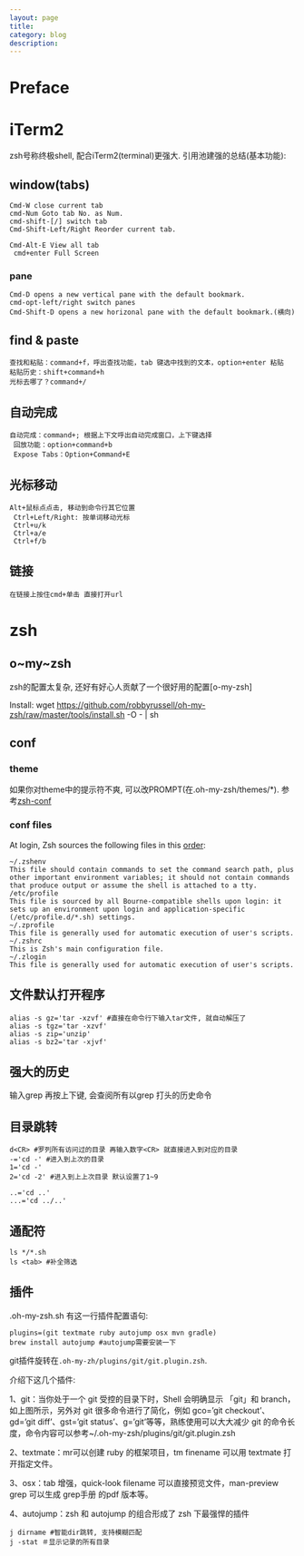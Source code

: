 ```yaml
---
layout: page
title:	
category: blog
description: 
---
```

# Preface
# iTerm2
zsh号称终极shell, 配合iTerm2(terminal)更强大. 引用池建强的总结(基本功能):

## window(tabs)
	Cmd-W close current tab 
	cmd-Num	Goto tab No. as Num.
	cmd-shift-[/] switch tab
	Cmd-Shift-Left/Right Reorder current tab.

	Cmd-Alt-E View all tab
	 cmd+enter Full Screen

### pane
	Cmd-D opens a new vertical pane with the default bookmark.
	cmd-opt-left/right switch panes
	Cmd-Shift-D opens a new horizonal pane with the default bookmark.(横向)

## find & paste
	查找和粘贴：command+f，呼出查找功能，tab 键选中找到的文本，option+enter 粘贴
	粘贴历史：shift+command+h
	光标去哪了？command+/
## 自动完成
	自动完成：command+; 根据上下文呼出自动完成窗口，上下键选择
	 回放功能：option+command+b
	 Expose Tabs：Option+Command+E

## 光标移动
	Alt+鼠标点点击, 移动到命令行其它位置
	 Ctrl+Left/Right: 按单词移动光标
	 Ctrl+u/k
	 Ctrl+a/e
	 Ctrl+f/b

## 链接
	在链接上按住cmd+单击 直接打开url


# zsh

## o~my~zsh
zsh的配置太复杂, 还好有好心人贡献了一个很好用的配置[o-my-zsh]

Install:
	wget https://github.com/robbyrussell/oh-my-zsh/raw/master/tools/install.sh -O - | sh

## conf
### theme
如果你对theme中的提示符不爽, 可以改PROMPT(在.oh-my-zsh/themes/*). 参考[zsh-conf](https://wiki.archlinux.org/index.php/zsh#Customizing_the_prompt) 
### conf files
At login, Zsh sources the following files in this [order](https://wiki.archlinux.org/index.php/zsh):

	~/.zshenv
	This file should contain commands to set the command search path, plus other important environment variables; it should not contain commands that produce output or assume the shell is attached to a tty.
	/etc/profile
	This file is sourced by all Bourne-compatible shells upon login: it sets up an environment upon login and application-specific (/etc/profile.d/*.sh) settings.
	~/.zprofile
	This file is generally used for automatic execution of user's scripts.
	~/.zshrc
	This is Zsh's main configuration file.
	~/.zlogin
	This file is generally used for automatic execution of user's scripts.

## 文件默认打开程序
	
	alias -s gz='tar -xzvf' #直接在命令行下输入tar文件, 就自动解压了
	alias -s tgz='tar -xzvf'
	alias -s zip='unzip'
	alias -s bz2='tar -xjvf'

## 强大的历史
输入grep 再按上下键, 会查阅所有以grep 打头的历史命令

## 目录跳转
	d<CR> #罗列所有访问过的目录 再输入数字<CR> 就直接进入到对应的目录
	-='cd -' #进入到上次的目录
	1='cd -'
	2='cd -2' #进入到上上次目录 默认设置了1~9

	..='cd ..'
	...='cd ../..'

## 通配符
	ls */*.sh
	ls <tab> #补全筛选

## 插件
.oh-my-zsh.sh 有这一行插件配置语句:

	plugins=(git textmate ruby autojump osx mvn gradle)
	brew install autojump #autojump需要安装一下

git插件旋转在`.oh-my-zh/plugins/git/git.plugin.zsh`.

介绍下这几个插件:

1、git：当你处于一个 git 受控的目录下时，Shell 会明确显示 「git」和 branch，如上图所示，另外对 git 很多命令进行了简化，例如 gco=’git checkout’、gd=’git diff’、gst=’git status’、g=’git’等等，熟练使用可以大大减少 git 的命令长度，命令内容可以参考~/.oh-my-zsh/plugins/git/git.plugin.zsh

2、textmate：mr可以创建 ruby 的框架项目，tm finename 可以用 textmate 打开指定文件。

3、osx：tab 增强，quick-look filename 可以直接预览文件，man-preview grep 可以生成 grep手册 的pdf 版本等。

4、autojump：zsh 和 autojump 的组合形成了 zsh 下最强悍的插件
	

	j dirname #智能dir跳转, 支持模糊匹配
	j -stat ＃显示记录的所有目录
